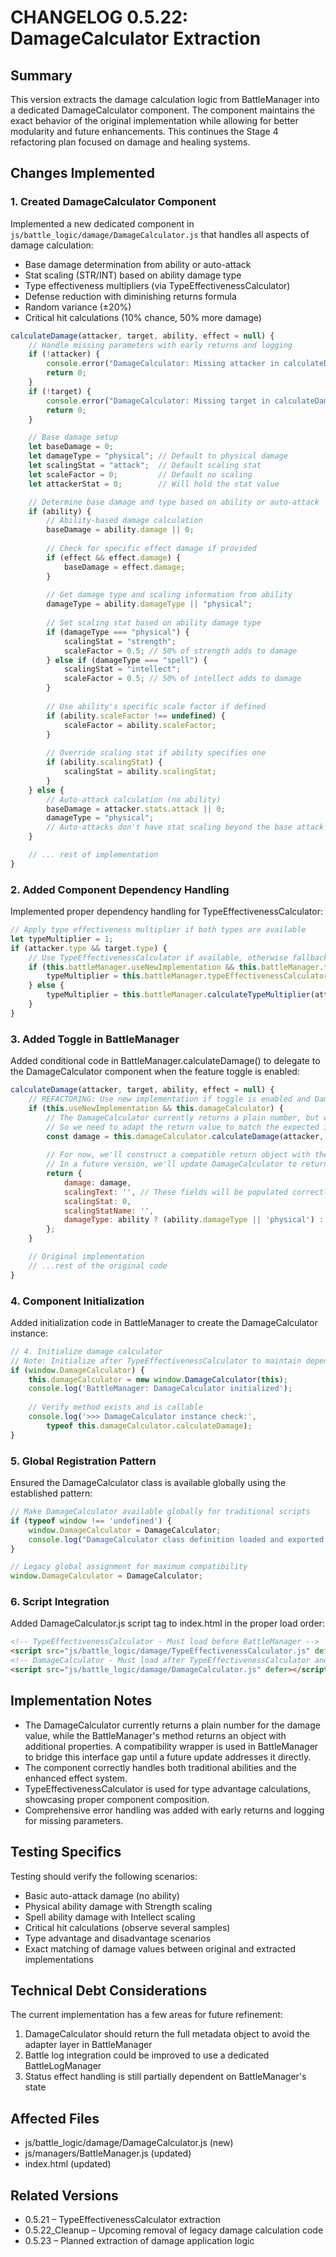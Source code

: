 # CHANGELOG 0.5.22: DamageCalculator Extraction

## Summary
This version extracts the damage calculation logic from BattleManager into a dedicated DamageCalculator component. The component maintains the exact behavior of the original implementation while allowing for better modularity and future enhancements. This continues the Stage 4 refactoring plan focused on damage and healing systems.

## Changes Implemented

### 1. Created DamageCalculator Component
Implemented a new dedicated component in `js/battle_logic/damage/DamageCalculator.js` that handles all aspects of damage calculation:
- Base damage determination from ability or auto-attack
- Stat scaling (STR/INT) based on ability damage type
- Type effectiveness multipliers (via TypeEffectivenessCalculator)
- Defense reduction with diminishing returns formula
- Random variance (±20%)
- Critical hit calculations (10% chance, 50% more damage)

```javascript
calculateDamage(attacker, target, ability, effect = null) {
    // Handle missing parameters with early returns and logging
    if (!attacker) {
        console.error("DamageCalculator: Missing attacker in calculateDamage");
        return 0;
    }
    if (!target) {
        console.error("DamageCalculator: Missing target in calculateDamage");
        return 0;
    }

    // Base damage setup
    let baseDamage = 0;
    let damageType = "physical"; // Default to physical damage
    let scalingStat = "attack";  // Default scaling stat
    let scaleFactor = 0;         // Default no scaling
    let attackerStat = 0;        // Will hold the stat value

    // Determine base damage and type based on ability or auto-attack
    if (ability) {
        // Ability-based damage calculation
        baseDamage = ability.damage || 0;
        
        // Check for specific effect damage if provided
        if (effect && effect.damage) {
            baseDamage = effect.damage;
        }
        
        // Get damage type and scaling information from ability
        damageType = ability.damageType || "physical";
        
        // Set scaling stat based on ability damage type
        if (damageType === "physical") {
            scalingStat = "strength";
            scaleFactor = 0.5; // 50% of strength adds to damage
        } else if (damageType === "spell") {
            scalingStat = "intellect";
            scaleFactor = 0.5; // 50% of intellect adds to damage
        }
        
        // Use ability's specific scale factor if defined
        if (ability.scaleFactor !== undefined) {
            scaleFactor = ability.scaleFactor;
        }
        
        // Override scaling stat if ability specifies one
        if (ability.scalingStat) {
            scalingStat = ability.scalingStat;
        }
    } else {
        // Auto-attack calculation (no ability)
        baseDamage = attacker.stats.attack || 0;
        damageType = "physical";
        // Auto-attacks don't have stat scaling beyond the base attack value
    }

    // ... rest of implementation
}
```

### 2. Added Component Dependency Handling
Implemented proper dependency handling for TypeEffectivenessCalculator:

```javascript
// Apply type effectiveness multiplier if both types are available
let typeMultiplier = 1;
if (attacker.type && target.type) {
    // Use TypeEffectivenessCalculator if available, otherwise fallback to BattleManager
    if (this.battleManager.useNewImplementation && this.battleManager.typeEffectivenessCalculator) {
        typeMultiplier = this.battleManager.typeEffectivenessCalculator.calculateTypeMultiplier(attacker.type, target.type);
    } else {
        typeMultiplier = this.battleManager.calculateTypeMultiplier(attacker.type, target.type);
    }
}
```

### 3. Added Toggle in BattleManager
Added conditional code in BattleManager.calculateDamage() to delegate to the DamageCalculator component when the feature toggle is enabled:

```javascript
calculateDamage(attacker, target, ability, effect = null) {
    // REFACTORING: Use new implementation if toggle is enabled and DamageCalculator exists
    if (this.useNewImplementation && this.damageCalculator) {
        // The DamageCalculator currently returns a plain number, but we need the object with additional properties
        // So we need to adapt the return value to match the expected interface
        const damage = this.damageCalculator.calculateDamage(attacker, target, ability, effect);
        
        // For now, we'll construct a compatible return object with the damage value
        // In a future version, we'll update DamageCalculator to return the full object
        return {
            damage: damage,
            scalingText: '', // These fields will be populated correctly in future iterations
            scalingStat: 0,
            scalingStatName: '',
            damageType: ability ? (ability.damageType || 'physical') : 'physical'
        };
    }

    // Original implementation
    // ...rest of the original code
}
```

### 4. Component Initialization
Added initialization code in BattleManager to create the DamageCalculator instance:

```javascript
// 4. Initialize damage calculator
// Note: Initialize after TypeEffectivenessCalculator to maintain dependency order
if (window.DamageCalculator) {
    this.damageCalculator = new window.DamageCalculator(this);
    console.log('BattleManager: DamageCalculator initialized');
    
    // Verify method exists and is callable
    console.log('>>> DamageCalculator instance check:', 
        typeof this.damageCalculator.calculateDamage);
}
```

### 5. Global Registration Pattern
Ensured the DamageCalculator class is available globally using the established pattern:

```javascript
// Make DamageCalculator available globally for traditional scripts
if (typeof window !== 'undefined') {
    window.DamageCalculator = DamageCalculator;
    console.log("DamageCalculator class definition loaded and exported to window.DamageCalculator");
}

// Legacy global assignment for maximum compatibility
window.DamageCalculator = DamageCalculator;
```

### 6. Script Integration
Added DamageCalculator.js script tag to index.html in the proper load order:

```html
<!-- TypeEffectivenessCalculator - Must load before BattleManager -->
<script src="js/battle_logic/damage/TypeEffectivenessCalculator.js" defer></script>
<!-- DamageCalculator - Must load after TypeEffectivenessCalculator and before BattleManager -->
<script src="js/battle_logic/damage/DamageCalculator.js" defer></script>
```

## Implementation Notes
- The DamageCalculator currently returns a plain number for the damage value, while the BattleManager's method returns an object with additional properties. A compatibility wrapper is used in BattleManager to bridge this interface gap until a future update addresses it directly.
- The component correctly handles both traditional abilities and the enhanced effect system.
- TypeEffectivenessCalculator is used for type advantage calculations, showcasing proper component composition.
- Comprehensive error handling was added with early returns and logging for missing parameters.

## Testing Specifics
Testing should verify the following scenarios:
- Basic auto-attack damage (no ability)
- Physical ability damage with Strength scaling
- Spell ability damage with Intellect scaling
- Critical hit calculations (observe several samples)
- Type advantage and disadvantage scenarios
- Exact matching of damage values between original and extracted implementations

## Technical Debt Considerations
The current implementation has a few areas for future refinement:
1. DamageCalculator should return the full metadata object to avoid the adapter layer in BattleManager
2. Battle log integration could be improved to use a dedicated BattleLogManager
3. Status effect handling is still partially dependent on BattleManager's state

## Affected Files
- js/battle_logic/damage/DamageCalculator.js (new)
- js/managers/BattleManager.js (updated)
- index.html (updated)

## Related Versions
- 0.5.21 – TypeEffectivenessCalculator extraction
- 0.5.22_Cleanup – Upcoming removal of legacy damage calculation code
- 0.5.23 – Planned extraction of damage application logic
